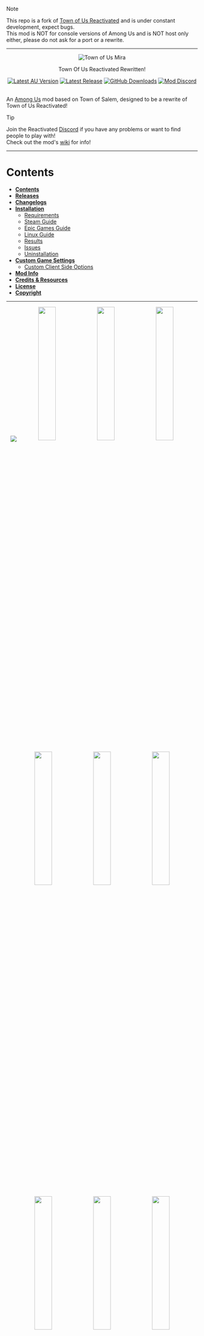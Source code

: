 > [!NOTE]
> This repo is a fork of [Town of Us Reactivated](https://github.com/eDonnes124/Town-Of-Us-R) and is under constant development, expect bugs.\
> This mod is NOT for console versions of Among Us and is NOT host only either, please do not ask for a port or a rewrite.

-----------------------

<div align="center">
  <img src="./Images/Logo.png" alt="Town of Us Mira"/>
  <p>Town Of Us Reactivated Rewritten!</p>
  <a href="https://store.steampowered.com/app/945360/Among_Us"> <img alt="Latest AU Version" src="https://badgen.net/static/AmongUs/2025.5.20/yellow"></a>
  <a href="https://github.com/AU-Avengers/TOU-Mira/releases/"> <img alt="Latest Release" src="https://badgen.net/github/release/AU-Avengers/TOU-Mira?icon=github"></a>
  <a href="https://github.com/AU-Avengers/TOU-Mira/releases"> <img alt="GitHub Downloads" src="https://img.shields.io/github/downloads/AU-Avengers/TOU-Mira/total"></a>
  <a href="https://discord.gg/ugyc4EVUYZ"> <img alt="Mod Discord" src="https://img.shields.io/discord/1039196456667582555.svg?label=&logo=discord&logoColor=ffffff&color=7389D8&labelColor=6A7EC2"></a>
</div>
<br/>

An [Among Us](https://store.steampowered.com/app/945360/Among_Us) mod based on Town of Salem, designed to be a rewrite of Town of Us Reactivated!

> [!TIP]
> Join the Reactivated [Discord](https://discord.gg/ugyc4EVUYZ) if you have any problems or want to find people to play with!\
> Check out the mod's [wiki](https://github.com/AU-Avengers/TOU-Mira/wiki) for info!

-----------------------

# Contents

- [**Contents**](#contents)
- [**Releases**](#releases)
- [**Changelogs**](https://github.com/AU-Avengers/TOU-Mira/wiki/Changelog)
- [**Installation**](https://github.com/AU-Avengers/TOU-Mira/wiki/Installation)
  - [Requirements](https://github.com/AU-Avengers/TOU-Mira/wiki/Installation#requirements)
  - [Steam Guide](https://github.com/AU-Avengers/TOU-Mira/wiki/Installation#steam-guide)
  - [Epic Games Guide](https://github.com/AU-Avengers/TOU-Mira/wiki/Installation#epic-games-guide)
  - [Linux Guide](https://github.com/AU-Avengers/TOU-Mira/wiki/Installation#linux-guide)
  - [Results](https://github.com/AU-Avengers/TOU-Mira/wiki/Installation#results)
  - [Issues](https://github.com/AU-Avengers/TOU-Mira/wiki/Installation#issues)
  - [Uninstallation](https://github.com/AU-Avengers/TOU-Mira/wiki/Installation#uninstallation)
- [**Custom Game Settings**](https://github.com/AU-Avengers/TOU-Mira/wiki/Settings)
  - [Custom Client Side Options](https://github.com/AU-Avengers/TOU-Mira/wiki/Settings#custom-client-side-options)
- [**Mod Info**](https://github.com/AU-Avengers/TOU-Mira/wiki/Mod-Info)
- [**Credits & Resources**](https://github.com/AU-Avengers/TOU-Mira/wiki/Credits)
- [**License**](#license)
- [**Copyright**](#copyright)

-----------------------

<p align="center">
  <img src="./Images/Groups/CrewInvest.png" align="center" />
  <a href="https://github.com/AU-Avengers/TOU-Mira/wiki/Crew#aurial"><img width="30%" src="./Images/RoleHeaders/Aurial.png" /></a> <a href="https://github.com/AU-Avengers/TOU-Mira/wiki/Crew#detective"><img width="30%" src="./Images/RoleHeaders/Detective.png" /></a> <a href="https://github.com/AU-Avengers/TOU-Mira/wiki/Crew#haunter"><img width="30%" src="./Images/RoleHeaders/Haunter.png" /></a>
  <a href="https://github.com/AU-Avengers/TOU-Mira/wiki/Crew#investigator"><img width="30%" src="./Images/RoleHeaders/Investigator.png" /></a> <a href="https://github.com/AU-Avengers/TOU-Mira/wiki/Crew#lookout"><img width="30%" src="./Images/RoleHeaders/Lookout.png" /></a> <a href="https://github.com/AU-Avengers/TOU-Mira/wiki/Crew#medium"><img width="30%" src="./Images/RoleHeaders/Medium.png" /></a>
  <a href="https://github.com/AU-Avengers/TOU-Mira/wiki/Crew#mystic"><img width="30%" src="./Images/RoleHeaders/Mystic.png" /></a> <a href="https://github.com/AU-Avengers/TOU-Mira/wiki/Crew#seer"><img width="30%" src="./Images/RoleHeaders/Seer.png" /></a> <a href="https://github.com/AU-Avengers/TOU-Mira/wiki/Crew#snitch"><img width="30%" src="./Images/RoleHeaders/Snitch.png" /></a>
  <a href="https://github.com/AU-Avengers/TOU-Mira/wiki/Crew#spy"><img width="30%" src="./Images/RoleHeaders/Spy.png" /></a> <a href="https://github.com/AU-Avengers/TOU-Mira/wiki/Crew#tracker"><img width="30%" src="./Images/RoleHeaders/Tracker.png" /></a> <a href="https://github.com/AU-Avengers/TOU-Mira/wiki/Crew#trapper"><img width="30%" src="./Images/RoleHeaders/Trapper.png" /></a>
  <img src="./Images/Groups/CrewKilling.png" />
  <a href="https://github.com/AU-Avengers/TOU-Mira/wiki/Crew#deputy"><img width="30%" src="./Images/RoleHeaders/Deputy.png" /></a> <a href="https://github.com/AU-Avengers/TOU-Mira/wiki/Crew#hunter"><img width="30%" src="./Images/RoleHeaders/Hunter.png" /></a> <a href="https://github.com/AU-Avengers/TOU-Mira/wiki/Crew#sheriff"><img width="30%" src="./Images/RoleHeaders/Sheriff.png" /></a>
  <a href="https://github.com/AU-Avengers/TOU-Mira/wiki/Crew#veteran"><img width="30%" src="./Images/RoleHeaders/Veteran.png" /></a> <a href="https://github.com/AU-Avengers/TOU-Mira/wiki/Crew#vigilante"><img width="30%" src="./Images/RoleHeaders/Vigilante.png" /></a>
  <img src="./Images/Groups/CrewPower.png" />
  <a href="https://github.com/AU-Avengers/TOU-Mira/wiki/Crew#jailor"><img width="30%" src="./Images/RoleHeaders/Jailor.png" /></a> <a href="https://github.com/AU-Avengers/TOU-Mira/wiki/Crew#mayor"><img width="30%" src="./Images/RoleHeaders/Mayor.png" /></a> <a href="https://github.com/AU-Avengers/TOU-Mira/wiki/Crew#politician"><img width="30%" src="./Images/RoleHeaders/Politician.png" /></a>
  <a href="https://github.com/AU-Avengers/TOU-Mira/wiki/Crew#prosecutor"><img width="30%" src="./Images/RoleHeaders/Prosecutor.png" /></a> <a href="https://github.com/AU-Avengers/TOU-Mira/wiki/Crew#swapper"><img width="30%" src="./Images/RoleHeaders/Swapper.png" /></a>
  <img src="./Images/Groups/CrewProtect.png" />
  <a href="https://github.com/AU-Avengers/TOU-Mira/wiki/Crew#altruist"><img width="30%" src="./Images/RoleHeaders/Altruist.png" /></a> <a href="https://github.com/AU-Avengers/TOU-Mira/wiki/Crew#cleric"><img width="30%" src="./Images/RoleHeaders/Cleric.png" /></a> <a href="https://github.com/AU-Avengers/TOU-Mira/wiki/Crew#medic"><img width="30%" src="./Images/RoleHeaders/Medic.png" /></a>
  <a href="https://github.com/AU-Avengers/TOU-Mira/wiki/Crew#oracle"><img width="30%" src="./Images/RoleHeaders/Oracle.png" /></a>
  <img src="./Images/Groups/CrewSupport.png" />
  <a href="https://github.com/AU-Avengers/TOU-Mira/wiki/Crew#engineer"><img width="30%" src="./Images/RoleHeaders/Engineer.png" /></a> <a href="https://github.com/AU-Avengers/TOU-Mira/wiki/Crew#imitator"><img width="30%" src="./Images/RoleHeaders/Imitator.png" /></a> <a href="https://github.com/AU-Avengers/TOU-Mira/wiki/Crew#plumber"><img width="30%" src="./Images/RoleHeaders/Plumber.png" /></a>
  <a href="https://github.com/AU-Avengers/TOU-Mira/wiki/Crew#transporter"><img width="30%" src="./Images/RoleHeaders/Transporter.png" /></a>
  <img src="./Images/Groups/ImpConcealing.png" />
  <a href="https://github.com/AU-Avengers/TOU-Mira/wiki/Impostor#eclipsal"><img width="30%" src="./Images/RoleHeaders/Eclipsal.png" /></a> <a href="https://github.com/AU-Avengers/TOU-Mira/wiki/Impostor#escapist"><img width="30%" src="./Images/RoleHeaders/Escapist.png" /></a> <a href="https://github.com/AU-Avengers/TOU-Mira/wiki/Impostor#grenadier"><img width="30%" src="./Images/RoleHeaders/Grenadier.png" /></a>
  <a href="https://github.com/AU-Avengers/TOU-Mira/wiki/Impostor#morphling"><img width="30%" src="./Images/RoleHeaders/Morphling.png" /></a> <a href="https://github.com/AU-Avengers/TOU-Mira/wiki/Impostor#swooper"><img width="30%" src="./Images/RoleHeaders/Swooper.png" /></a> <a href="https://github.com/AU-Avengers/TOU-Mira/wiki/Impostor#venerer"><img width="30%" src="./Images/RoleHeaders/Venerer.png" /></a>
  <img src="./Images/Groups/ImpKilling.png" />
  <a href="https://github.com/AU-Avengers/TOU-Mira/wiki/Impostor#bomber"><img width="30%" src="./Images/RoleHeaders/Bomber.png" /></a> <a href="https://github.com/AU-Avengers/TOU-Mira/wiki/Impostor#scavenger"><img width="30%" src="./Images/RoleHeaders/Scavenger.png" /></a> <a href="https://github.com/AU-Avengers/TOU-Mira/wiki/Impostor#traitor"><img width="30%" src="./Images/RoleHeaders/Traitor.png" /></a>
  <a href="https://github.com/AU-Avengers/TOU-Mira/wiki/Impostor#warlock"><img width="30%" src="./Images/RoleHeaders/Warlock.png" /></a>
  <img src="./Images/Groups/ImpSupport.png" />
  <a href="https://github.com/AU-Avengers/TOU-Mira/wiki/Impostor#blackmailer"><img width="30%" src="./Images/RoleHeaders/Blackmailer.png" /></a> <a href="https://github.com/AU-Avengers/TOU-Mira/wiki/Impostor#hypnotist"><img width="30%" src="./Images/RoleHeaders/Hypnotist.png" /></a> <a href="https://github.com/AU-Avengers/TOU-Mira/wiki/Impostor#janitor"><img width="30%" src="./Images/RoleHeaders/Janitor.png" /></a>
  <a href="https://github.com/AU-Avengers/TOU-Mira/wiki/Impostor#miner"><img width="30%" src="./Images/RoleHeaders/Miner.png" /></a> <a href="https://github.com/AU-Avengers/TOU-Mira/wiki/Impostor#undertaker"><img width="30%" src="./Images/RoleHeaders/Undertaker.png" /></a>
  <img src="./Images/Groups/NeutBenign.png" />
  <a href="https://github.com/AU-Avengers/TOU-Mira/wiki/Neutral#amnesiac"><img width="30%" src="./Images/RoleHeaders/Amnesiac.png" /></a> <a href="https://github.com/AU-Avengers/TOU-Mira/wiki/Neutral#guardianangel"><img width="30%" src="./Images/RoleHeaders/GuardianAngel.png" /></a> <a href="https://github.com/AU-Avengers/TOU-Mira/wiki/Neutral#mercenary"><img width="30%" src="./Images/RoleHeaders/Mercenary.png" /></a>
  <a href="https://github.com/AU-Avengers/TOU-Mira/wiki/Neutral#survivor"><img width="30%" src="./Images/RoleHeaders/Survivor.png" /></a>
  <img src="./Images/Groups/NeutEvil.png" />
  <a href="https://github.com/AU-Avengers/TOU-Mira/wiki/Neutral#doomsayer"><img width="30%" src="./Images/RoleHeaders/Doomsayer.png" /></a> <a href="https://github.com/AU-Avengers/TOU-Mira/wiki/Neutral#executioner"><img width="30%" src="./Images/RoleHeaders/Executioner.png" /></a> <a href="https://github.com/AU-Avengers/TOU-Mira/wiki/Neutral#jester"><img width="30%" src="./Images/RoleHeaders/Jester.png" /></a>
  <a href="https://github.com/AU-Avengers/TOU-Mira/wiki/Neutral#phantom"><img width="30%" src="./Images/RoleHeaders/Phantom.png" /></a>
  <img src="./Images/Groups/NeutKilling.png" />
  <a href="https://github.com/AU-Avengers/TOU-Mira/wiki/Neutral#arsonist"><img width="30%" src="./Images/RoleHeaders/Arsonist.png" /></a> <a href="https://github.com/AU-Avengers/TOU-Mira/wiki/Neutral#glitch"><img width="30%" src="./Images/RoleHeaders/Glitch.png" /></a> <a href="https://github.com/AU-Avengers/TOU-Mira/wiki/Neutral#juggernaut"><img width="30%" src="./Images/RoleHeaders/Juggernaut.png" /></a>
  <a href="https://github.com/AU-Avengers/TOU-Mira/wiki/Neutral#pestilence"><img width="30%" src="./Images/RoleHeaders/Pestilence.png" /></a> <a href="https://github.com/AU-Avengers/TOU-Mira/wiki/Neutral#plaguebearer"><img width="30%" src="./Images/RoleHeaders/Plaguebearer.png" /></a> <a href="https://github.com/AU-Avengers/TOU-Mira/wiki/Neutral#soulcollector"><img width="30%" src="./Images/RoleHeaders/SoulCollector.png" /></a>
  <a href="https://github.com/AU-Avengers/TOU-Mira/wiki/Neutral#vampire"><img width="30%" src="./Images/RoleHeaders/Vampire.png" /></a> <a href="https://github.com/AU-Avengers/TOU-Mira/wiki/Neutral#werewolf"><img width="30%" src="./Images/RoleHeaders/Werewolf.png" /></a>
  <img src="./Images/Groups/AllianceMods.png" />
  <a href="https://github.com/AU-Avengers/TOU-Mira/wiki/Modifiers#lovers"><img width="30%" src="./Images/ModifierHeaders/Lovers.png" /></a>
  <img src="./Images/Groups/CrewMods.png" />
  <a href="https://github.com/AU-Avengers/TOU-Mira/wiki/Modifiers#aftermath"><img width="30%" src="./Images/ModifierHeaders/Aftermath.png" /></a> <a href="https://github.com/AU-Avengers/TOU-Mira/wiki/Modifiers#bait"><img width="30%" src="./Images/ModifierHeaders/Bait.png" /></a> <a href="https://github.com/AU-Avengers/TOU-Mira/wiki/Modifiers#celebrity"><img width="30%" src="./Images/ModifierHeaders/Celebrity.png" /></a>
  <a href="https://github.com/AU-Avengers/TOU-Mira/wiki/Modifiers#diseased"><img width="30%" src="./Images/ModifierHeaders/Diseased.png" /></a> <a href="https://github.com/AU-Avengers/TOU-Mira/wiki/Modifiers#frosty"><img width="30%" src="./Images/ModifierHeaders/Frosty.png" /></a> <a href="https://github.com/AU-Avengers/TOU-Mira/wiki/Modifiers#multitasker"><img width="30%" src="./Images/ModifierHeaders/Multitasker.png" /></a>
  <a href="https://github.com/AU-Avengers/TOU-Mira/wiki/Modifiers#taskmaster"><img width="30%" src="./Images/ModifierHeaders/Taskmaster.png" /></a> <a href="https://github.com/AU-Avengers/TOU-Mira/wiki/Modifiers#torch"><img width="30%" src="./Images/ModifierHeaders/Torch.png" /></a>
  <img src="./Images/Groups/ImpMods.png" />
  <a href="https://github.com/AU-Avengers/TOU-Mira/wiki/Modifiers#disperser"><img width="30%" src="./Images/ModifierHeaders/Disperser.png" /></a> <a href="https://github.com/AU-Avengers/TOU-Mira/wiki/Modifiers#doubleshot"><img width="30%" src="./Images/ModifierHeaders/DoubleShot.png" /></a> <a href="https://github.com/AU-Avengers/TOU-Mira/wiki/Modifiers#saboteur"><img width="30%" src="./Images/ModifierHeaders/Saboteur.png" /></a>
  <a href="https://github.com/AU-Avengers/TOU-Mira/wiki/Modifiers#underdog"><img width="30%" src="./Images/ModifierHeaders/Underdog.png" /></a>
  <img src="./Images/Groups/UniMods.png" />
  <a href="https://github.com/AU-Avengers/TOU-Mira/wiki/Modifiers#buttonbarry"><img width="30%" src="./Images/ModifierHeaders/ButtonBarry.png" /></a> <a href="https://github.com/AU-Avengers/TOU-Mira/wiki/Modifiers#flash"><img width="30%" src="./Images/ModifierHeaders/Flash.png" /></a> <a href="https://github.com/AU-Avengers/TOU-Mira/wiki/Modifiers#giant"><img width="30%" src="./Images/ModifierHeaders/Giant.png" /></a>
  <a href="https://github.com/AU-Avengers/TOU-Mira/wiki/Modifiers#immovable"><img width="30%" src="./Images/ModifierHeaders/Immovable.png" /></a> <a href="https://github.com/AU-Avengers/TOU-Mira/wiki/Modifiers#mini"><img width="30%" src="./Images/ModifierHeaders/Mini.png" /></a> <a href="https://github.com/AU-Avengers/TOU-Mira/wiki/Modifiers#radar"><img width="30%" src="./Images/ModifierHeaders/Radar.png" /></a>
  <a href="https://github.com/AU-Avengers/TOU-Mira/wiki/Modifiers#satellite"><img width="30%" src="./Images/ModifierHeaders/Satellite.png" /></a> <a href="https://github.com/AU-Avengers/TOU-Mira/wiki/Modifiers#shy"><img width="30%" src="./Images/ModifierHeaders/Shy.png" /></a> <a href="https://github.com/AU-Avengers/TOU-Mira/wiki/Modifiers#sixthsense"><img width="30%" src="./Images/ModifierHeaders/SixthSense.png" /></a>
  <a href="https://github.com/AU-Avengers/TOU-Mira/wiki/Modifiers#sleuth"><img width="30%" src="./Images/ModifierHeaders/Sleuth.png" /></a> <a href="https://github.com/AU-Avengers/TOU-Mira/wiki/Modifiers#tiebreaker"><img width="30%" src="./Images/ModifierHeaders/Tiebreaker.png" /></a>
</p>

-----------------------

# Releases

**Disclaimer: The mod is *not* guaranteed to work on the latest versions of Among Us when the game updates.**

| Among Us   | Mod Version | Download Link                                                                                   |
|------------|-------------|-------------------------------------------------------------------------------------------------|
| 2025.5.20  | 1.0.0       | [Download](TBD) |

<details>
<summary>Older Versions</summary>

| Among Us   | Mod Version  | Download Link                                                                                                         |
|------------|--------------|-----------------------------------------------------------------------------------------------------------------------|

</details>

-----------------------

# License
This software is distributed under the GNU GPLv3 License. BepInEx is distributed under the LGPL-2.1 License.

# Copyright
<p align="center">This mod is not affiliated with Among Us or Innersloth LLC, and the content contained therein is not endorsed or otherwise sponsored by Innersloth LLC. Portions of the materials contained herein are property of Innersloth LLC.</p>
<p align="center">© Innersloth LLC.</p>